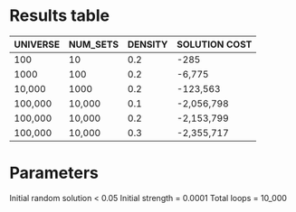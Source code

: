 
# Results table


| UNIVERSE | NUM_SETS | DENSITY | SOLUTION COST |
|----------|----------|---------|----------------|
| 100      | 10       | 0.2     | -285           |
| 1000     | 100      | 0.2     | -6,775         |
| 10,000   | 1000     | 0.2     | -123,563       |
| 100,000  | 10,000   | 0.1     | -2,056,798     |
| 100,000  | 10,000   | 0.2     | -2,153,799     |
| 100,000  | 10,000   | 0.3     | -2,355,717     |







# Parameters
Initial random solution < 0.05
Initial strength = 0.0001
Total loops = 10_000


